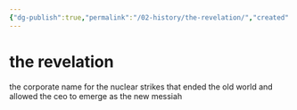 ```yaml
---
{"dg-publish":true,"permalink":"/02-history/the-revelation/","created":"2024-10-28T08:56:58.489-05:00","updated":"2024-10-28T09:01:49.558-05:00"}
---
```


# the revelation
the corporate name for the nuclear strikes that ended the old world and allowed the ceo to emerge as the new messiah

